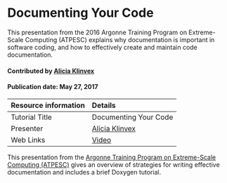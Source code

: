 # Documenting Your Code

<!-- deck text start -->
This presentation from the 2016 Argonne Training Program on Extreme-Scale Computing (ATPESC) explains why documentation is important in software coding, and how to effectively create and maintain code documentation. 
<!-- deck text end --> 

#### Contributed by [Alicia Klinvex](https://github.com/amklinv)
#### Publication date: May 27, 2017

Resource information | Details
:--- | :--- 
Tutorial Title | Documenting Your Code
Presenter | [Alicia Klinvex](https://github.com/amklinv)
Web Links | [Video](https://www.youtube.com/watch?v=FmMlBbbc_GE)

This presentation from the [Argonne Training Program on Extreme-Scale Computing (ATPESC)](https://extremecomputingtraining.anl.gov/archive/atpesc-2016/ "ATPESC 2016 Homepage") gives an overview of strategies for writing effective documentation and includes a brief Doxygen tutorial.

<!---
Publish: preview
Pinned: no
Topics: documentation
RSS update: 2017-05-27 
--->
